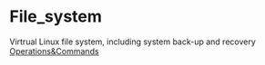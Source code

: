 # File_system
Virtrual Linux file system, including system back-up and recovery
[Operations&Commands]()
